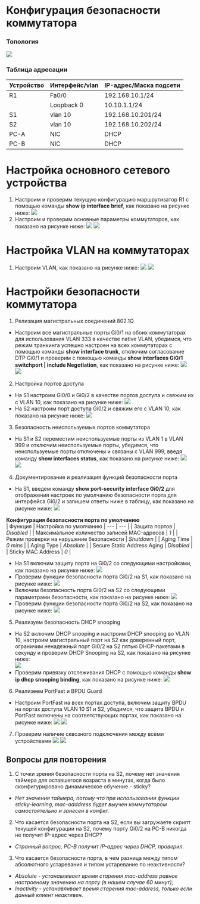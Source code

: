 # Конфигурация безопасности коммутатора

### Топология
![](https://github.com/devops-user/otus/blob/main/homeworks/homework_22/images/topology.PNG)

### Таблица адресации
| Устройство | Интерфейс/vlan | IP-адрес/Маска подсети |
--- | --- | --- |
| R1 | Fa0/0 | 192.168.10.1/24 |
|  | Loopback 0 | 10.10.1.1/24 |
| S1 | vlan 10 | 192.168.10.201/24 |
| S2 | vlan 10 | 192.168.10.202/24 |
| PC-A | NIC | DHCP | 255.255.255.0 |
| PC-B | NIC | DHCP | 255.255.255.0 |

# Настройка основного сетевого устройства
1. Настроим и проверим текущую конфигурацию маршрутизатор R1 с помощью команды **show ip interface brief**, как показано на рисунке ниже:
![](https://github.com/devops-user/otus/blob/main/homeworks/homework_22/images/R1.png)
2. Настроим и проверим основные параметры коммутаторов, как показано на рисунке ниже:
![](https://github.com/devops-user/otus/blob/main/homeworks/homework_22/images/S1.png)
![](https://github.com/devops-user/otus/blob/main/homeworks/homework_22/images/S2.png)

# Настройка VLAN на коммутаторах
1. Настроим VLAN, как показано на рисунке ниже:
![](https://github.com/devops-user/otus/blob/main/homeworks/homework_22/images/S1_vlan.png)
![](https://github.com/devops-user/otus/blob/main/homeworks/homework_22/images/S2_vlan.png)

# Настройки безопасности коммутатора
1. Релизация магистральных соединений 802.1Q
  * Настроим все магистральные порты Gi0/1 на обоих коммутаторах для использования VLAN 333 в качестве native VLAN, убедимся, что режим транкинга успешно настроен на всех коммутаторах с помощью команды **show interface trunk**, отключим согласование DTP Gi0/1 и проверим с помощью команды **show interfaces Gi0/1 switchport | include Negotiation**, как показано на рисунке ниже:
![](https://github.com/devops-user/otus/blob/main/homeworks/homework_22/images/S1_trunk.png)
![](https://github.com/devops-user/otus/blob/main/homeworks/homework_22/images/S2_trunk.png)
2. Настройка портов доступа
  * На S1 настроим Gi0/0 и Gi0/2 в качестве портов доступа и свяжим их с VLAN 10, как показано на рисунке ниже:
![](https://github.com/devops-user/otus/blob/main/homeworks/homework_22/images/S1_acc.png) 
  * На S2 настроим порт доступа Gi0/2 и свяжим его с VLAN 10, как показано на рисунке ниже:
![](https://github.com/devops-user/otus/blob/main/homeworks/homework_22/images/S2_acc.png)
3. Безопасность неиспользуемых портов коммутатора
  * На S1 и S2 переместим неиспользуемые порты из VLAN 1 в VLAN 999 и отключим неиспользуемые порты, убедимся, что неиспользуемые порты отключены и связаны с VLAN 999, введя команду **show interfaces status**, как показано на рисунке ниже:
![](https://github.com/devops-user/otus/blob/main/homeworks/homework_22/images/S1_sh.png)
![](https://github.com/devops-user/otus/blob/main/homeworks/homework_22/images/S2_sh.png)
4. Документирование и реализация функций безопасности порта
  * На S1, введем команду **show port-security interface Gi0/2**  для отображения настроек по умолчанию безопасности порта для интерфейса Gi0/2 и запишем ответы ниже в таблицу, как показано на рисунке ниже:
![](https://github.com/devops-user/otus/blob/main/homeworks/homework_22/images/S1_ps.png)

**Конфигурация безопасности порта по умолчанию**  
| Функция | Настройка по умолчанию |
 --- | --- |
| Защита портов | *Disabled* |
| Максимальное количество записей MAC-адресов | *1* |
| Режим проверки на нарушение безопасности | *Shutdown* |
| Aging Time | *0 mins* |
| Aging Type | *Absolute* |
| Secure Static Address Aging | *Disabled* |
| Sticky MAC Address | *0* |

  * На S1 включим защиту порта на Gi0/2 со следующими настройками, как показано на рисунке ниже:
![](https://github.com/devops-user/otus/blob/main/homeworks/homework_22/images/S1_ps2.png)
  * Проверим функции безопасности порта Gi0/2 на S1, как показано на рисунке ниже:
![](https://github.com/devops-user/otus/blob/main/homeworks/homework_22/images/S1_ps3.png)
  * Включим безопасность порта Gi0/2 на S2 со следующими параметрами безопасности, как показано на рисунке ниже:
![](https://github.com/devops-user/otus/blob/main/homeworks/homework_22/images/S2_ps.png)
  * Проверим функции безопасности порта Gi0/2 на S2, как показано на рисунке ниже:
![](https://github.com/devops-user/otus/blob/main/homeworks/homework_22/images/S2_ps2.png)

5. Реализуем безопасность DHCP snooping
  * На S2 включим DHCP snooping и настроим DHCP snooping во VLAN 10, настроим магистральный порт на S2 как доверенный порт, ограничим ненадежный порт Gi0/2 на S2 пятью DHCP-пакетами в секунду и проверим DHCP Snooping на S2, как показано на рисунке ниже:  
![](https://github.com/devops-user/otus/blob/main/homeworks/homework_22/images/S2_dhcp.png)
  * Проверим привязку отслеживания DHCP с помощью команды **show ip dhcp snooping binding**, как показано на рисунке ниже:
![](https://github.com/devops-user/otus/blob/main/homeworks/homework_22/images/S2_dhcp2.png)
6. Реализeем PortFast и BPDU Guard
  * Настроим PortFast на всех портах доступа, включим защиту BPDU на портах доступа VLAN 10 S1 и S2, убедимся, что защита BPDU и PortFast включены на соответствующих портах, как показано на рисунке ниже:
![](https://github.com/devops-user/otus/blob/main/homeworks/homework_22/images/S1_bpdu.png)
![](https://github.com/devops-user/otus/blob/main/homeworks/homework_22/images/S2_bpdu.png)
7. Проверим наличие сквозного ⁪подключения между всеми устройствами
![](https://github.com/devops-user/otus/blob/main/homeworks/homework_22/images/PC-A.png)
![](https://github.com/devops-user/otus/blob/main/homeworks/homework_22/images/PC-B.png)

## Вопросы для повторения
1.	С точки зрения безопасности порта на S2, почему нет значения таймера для оставшегося возраста в минутах, когда было сконфигурировано динамическое обучение - sticky?
  * *Нет значения таймера, потому что при использовании функции sticky-learning, mac-adddress будет выучен коммутатором самостоятельно и занесен в конфиг.*
2.	Что касается безопасности порта на S2, если вы загружаете скрипт текущей конфигурации на S2, почему порту Gi0/2 на PC-B никогда не получит IP-адрес через DHCP?
  * *Странный вопрос, PC-B получит IP-адрес через DHCP, проверил.*
3.	Что касается безопасности порта, в чем разница между типом абсолютного устаревания и типом устаревание по неактивности?
  * *Absolute - устанавливает время старения mac-address равное настроеному значению на порту (в нашем случае 60 минут);*
  * *Inactivity - устанавливает время старения mac-address, только если данный клиент неактивен.*
